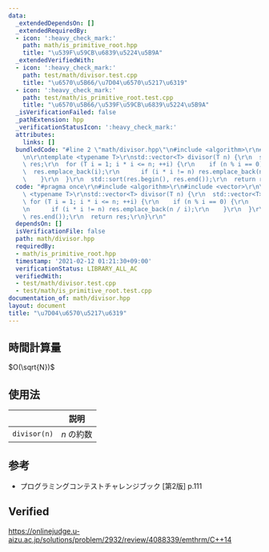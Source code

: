 ```yaml
---
data:
  _extendedDependsOn: []
  _extendedRequiredBy:
  - icon: ':heavy_check_mark:'
    path: math/is_primitive_root.hpp
    title: "\u539F\u59CB\u6839\u5224\u5B9A"
  _extendedVerifiedWith:
  - icon: ':heavy_check_mark:'
    path: test/math/divisor.test.cpp
    title: "\u6570\u5B66/\u7D04\u6570\u5217\u6319"
  - icon: ':heavy_check_mark:'
    path: test/math/is_primitive_root.test.cpp
    title: "\u6570\u5B66/\u539F\u59CB\u6839\u5224\u5B9A"
  _isVerificationFailed: false
  _pathExtension: hpp
  _verificationStatusIcon: ':heavy_check_mark:'
  attributes:
    links: []
  bundledCode: "#line 2 \"math/divisor.hpp\"\n#include <algorithm>\r\n#include <vector>\r\
    \n\r\ntemplate <typename T>\r\nstd::vector<T> divisor(T n) {\r\n  std::vector<T>\
    \ res;\r\n  for (T i = 1; i * i <= n; ++i) {\r\n    if (n % i == 0) {\r\n    \
    \  res.emplace_back(i);\r\n      if (i * i != n) res.emplace_back(n / i);\r\n\
    \    }\r\n  }\r\n  std::sort(res.begin(), res.end());\r\n  return res;\r\n}\r\n"
  code: "#pragma once\r\n#include <algorithm>\r\n#include <vector>\r\n\r\ntemplate\
    \ <typename T>\r\nstd::vector<T> divisor(T n) {\r\n  std::vector<T> res;\r\n \
    \ for (T i = 1; i * i <= n; ++i) {\r\n    if (n % i == 0) {\r\n      res.emplace_back(i);\r\
    \n      if (i * i != n) res.emplace_back(n / i);\r\n    }\r\n  }\r\n  std::sort(res.begin(),\
    \ res.end());\r\n  return res;\r\n}\r\n"
  dependsOn: []
  isVerificationFile: false
  path: math/divisor.hpp
  requiredBy:
  - math/is_primitive_root.hpp
  timestamp: '2021-02-12 01:21:30+09:00'
  verificationStatus: LIBRARY_ALL_AC
  verifiedWith:
  - test/math/divisor.test.cpp
  - test/math/is_primitive_root.test.cpp
documentation_of: math/divisor.hpp
layout: document
title: "\u7D04\u6570\u5217\u6319"
---
```



## 時間計算量

$O(\sqrt{N})$


## 使用法

||説明|
|:--:|:--:|
|`divisor(n)`|$n$ の約数|


## 参考

- プログラミングコンテストチャレンジブック \[第2版\] p.111


## Verified

https://onlinejudge.u-aizu.ac.jp/solutions/problem/2932/review/4088339/emthrm/C++14
